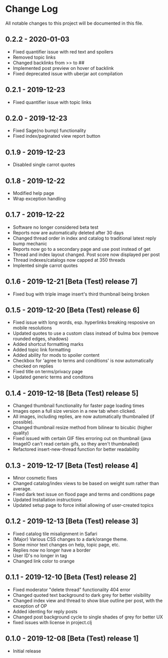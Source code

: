 # Change Log
All notable changes to this project will be documented in this file.

## 0.2.2 - 2020-01-03
- Fixed quantifier issue with red text and spoilers
- Removed topic links
- Changed backlinks from >> to ##
- Implemented post preview on hover of backlink
- Fixed deprecated issue with uberjar aot compilation

## 0.2.1 - 2019-12-23
- Fixed quantifier issue with topic links

## 0.2.0 - 2019-12-23
- Fixed Sage(no bump) functionality
- Fixed index/paginated view report button

## 0.1.9 - 2019-12-23
- Disabled single carrot quotes

## 0.1.8 - 2019-12-22
- Modified help page
- Wrap exception handling

## 0.1.7 - 2019-12-22
- Software no longer considered beta test
- Reports now are automatically deleted after 30 days
- Changed thread order in index and catalog to traditional latest reply bump mechanic
- Reports now go to a secondary page and use post instead of get
- Thread and index layout changed. Post score now displayed per post
- Thread indexes/catalogs now capped at 350 threads
- Implented single carrot quotes

## 0.1.6 - 2019-12-21 [Beta (Test) release 7]
- Fixed bug with triple image insert's third thumbnail being broken

## 0.1.5 - 2019-12-20 [Beta (Test) release 6]
- Fixed issue with long words, esp. hyperlinks breaking resposive on mobile resolutions
- Updated quotes to use a custom class instead of bulma box (remove rounded edges, shadows)
- Added shortcut formatting marks
- Added topic link formatting
- Added ability for mods to spoiler content
- Checkbox for 'agree to terms and conditions' is now automatically checked on replies
- Fixed title on terms/privacy page
- Updated generic terms and conditons

## 0.1.4 - 2019-12-18 [Beta (Test) release 5]
- Changed thumbnail functionality for faster page loading times
- Images open a full size version in a new tab when clicked.
- All images, including replies, are now automatically thumbnailed (if possible).
- Changed thumbnail resize method from bilinear to bicubic (higher quality)
- Fixed issued with certain GIF files erroring out on thumbnail (java ImageIO can't read certain gifs, so they aren't thumbnailed)
- Refactored insert-new-thread function for better readability

## 0.1.3 - 2019-12-17 [Beta (Test) release 4]
- Minor cosmetic fixes
- Changed catalog/index views to be based on weight sum rather than average.
- Fixed dark text issue on flood page and terms and conditions page
- Updated Installation instructions
- Updated setup page to force initial allowing of user-created topics

## 0.1.2 - 2019-12-13 [Beta (Test) release 3]
- Fixed catalog tile misalignment in Safari
- (Major) Various CSS changes to a dark/orange theme.
- Some minor text changes on help, topic page, etc.
- Replies now no longer have a border
- User ID's no longer in tag
- Changed link color to orange

## 0.1.1 - 2019-12-10 [Beta (Test) release 2]
- Fixed moderator "delete thread" functionality 404 error
- Changed quoted text background to dark grey for better visibility
- Changed index view and thread to show blue outline per post, with the exception of OP
- Added identing for reply posts
- Changed post background cycle to single shades of grey for better UX
- fixed issues with license in project.clj

## 0.1.0 - 2019-12-08 [Beta (Test) release 1]
- Initial release